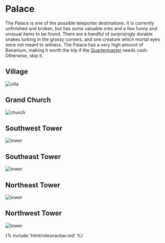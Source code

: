 # Palace
The Palace is one of the possible teleporter destinations. It is currently unfinished and broken, but has some valuable ores and a few funny and unusual items to be found. There are a handful of surprisingly durable snakes lurking in the grassy corners, and one creature which mortal eyes were not meant to witness. The Palace has a very high amount of Bananium, making it worth the trip if the [Quartermaster](Quartermaster.md) needs cash. Otherwise, skip it.



## Village

![villa](village.png)

##  Grand Church

![church](grandchurch.png)

##  Southwest Tower

![tower](southwesttower.png)

##  Southeast Tower

![tower](southeasttower.png)

## Northeast Tower

![tower](northeasttower,png)

##  Northwest Tower

 ![tower](northwesttower.png)







{% include 'html/rolesnavbar.md' %}